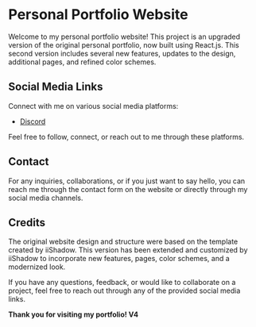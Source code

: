 # Personal Portfolio Website

Welcome to my personal portfolio website! This project is an upgraded version of the original personal portfolio, now built using React.js. This second version includes several new features, updates to the design, additional pages, and refined color schemes.

## Social Media Links

Connect with me on various social media platforms:


- [Discord](https://discord.com/users/1091118468155314306)

Feel free to follow, connect, or reach out to me through these platforms.

## Contact

For any inquiries, collaborations, or if you just want to say hello, you can reach me through the contact form on the website or directly through my social media channels.

## Credits

The original website design and structure were based on the template created by iiShadow. This version has been extended and customized by iiShadow to incorporate new features, pages, color schemes, and a modernized look.

If you have any questions, feedback, or would like to collaborate on a project, feel free to reach out through any of the provided social media links.

**Thank you for visiting my portfolio! V4**
